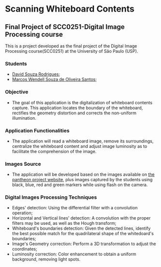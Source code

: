 # Scanning Whiteboard Contents
## Final Project of SCC0251-Digital Image Processing course
This is a project developed as the final project of the Digital Image Processing course(SCC0251) at the University of São Paulo (USP).
### Students
* [David Souza Rodrigues](https://github.com/bicanco);
* [Marcos Wendell Souza de Oliveira Santos](https://github.com/MarcosWendell);
### Objective
* The goal of this application is the digitalization of whiteboard contents capture. This application locates the boundary of the whiteboard, rectifies the geometry distortion and corrects the non-uniform illumination.
### Application Functionalities
* The application will read a whiteboard image, remove its surroundings, centralize the whiteboard content and adjust image luminosity as to facilitate the comprehension of the image.
### Images Source
* The application will be developed based on the images available on [the pantheon project website](https://clouard.users.greyc.fr/Pantheon/experiments/whiteboard-scanning/index-en.html), plus images captured by the students using black, blue, red and green markers while using flash on the camera.
### Digital Images Processing Techniques
* Edges' detection: Using the differential filter with a convolution operation;
* Horizontal and Vertical lines' detection: A convolution with the proper filters may be used, as well as the Hough transform;
* Whiteboard's boundaries detection: Given the detected lines, identify the best possible match for the quadrilateral shape of the whitedoard's boundaries;
* Image's Geometry correction: Perform a 3D transformation to adjust the coordinates;
* Luminosity correction: Color enhancement to obtain a uniform background, removing light spots.
